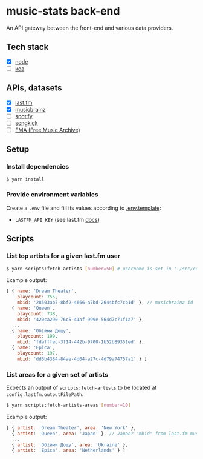 # music-stats back-end

An API gateway between the front-end and various data providers.

## Tech stack

- [x] [node](https://nodejs.org/dist/latest-v9.x/docs/api)
- [ ] [koa](http://koajs.com/#application)

## APIs, datasets

- [x] [last.fm](https://www.last.fm/api/intro)
- [x] [musicbrainz](https://musicbrainz.org/doc/Development/XML_Web_Service/Version_2)
- [ ] [spotify](https://developer.spotify.com/web-api/endpoint-reference)
- [ ] [songkick](https://www.songkick.com/developer/upcoming-events)
- [ ] [FMA (Free Music Archive)](https://github.com/mdeff/fma)

## Setup

### Install dependencies

```bash
$ yarn install
```

### Provide environment variables

Create a `.env` file and fill its values according to [.env.template](.env.template):

* `LASTFM_API_KEY` (see last.fm [docs](https://www.last.fm/api/authentication))

## Scripts

### List top artists for a given last.fm user

```bash
$ yarn scripts:fetch-artists [number=50] # username is set in "./src/config.js"
```

Example output:

```js
[ { name: 'Dream Theater',
    playcount: 755,
    mbid: '28503ab7-8bf2-4666-a7bd-2644bfc7cb1d' }, // musicbrainz id
  { name: 'Queen',
    playcount: 738,
    mbid: '420ca290-76c5-41af-999e-564d7c71f1a7' },
  ...
  { name: 'Обійми Дощу',
    playcount: 199,
    mbid: 'fdafffec-3f14-442b-9700-1b52b89351ed' },
  { name: 'Epica',
    playcount: 197,
    mbid: 'dd5b4384-84ae-4d04-a27c-4d79a74757a1' } ]
```

### List areas for a given set of artists

Expects an output of `scripts:fetch-artists` to be located at `config.lastfm.outputFilePath`.

```bash
$ yarn scripts:fetch-artists-areas [number=10]
```

Example output:

```js
[ { artist: 'Dream Theater', area: 'New York' },
  { artist: 'Queen', area: 'Japan' }, // Japan? "mbid" from last.fm must be wrong
  ...
  { artist: 'Обійми Дощу', area: 'Ukraine' },
  { artist: 'Epica', area: 'Netherlands' } ]
```
